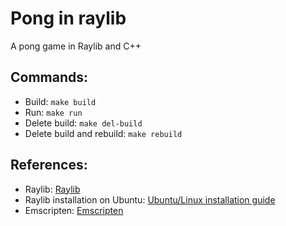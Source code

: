 # Pong in raylib

A pong game in Raylib and C++

## Commands:

- Build: `make build`
- Run: `make run`
- Delete build: `make del-build`
- Delete build and rebuild: `make rebuild`

## References:

- Raylib: [Raylib](`https://www.raylib.com/`)
- Raylib installation on Ubuntu: [Ubuntu/Linux installation guide](`https://github.com/raysan5/raylib/wiki/Working-on-GNU-Linux`)
- Emscripten: [Emscripten](`https://emscripten.org/`)
